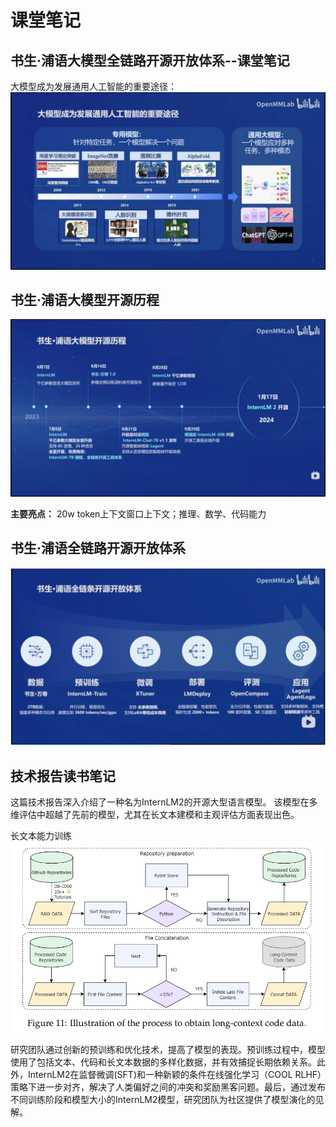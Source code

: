 # 课堂笔记

## 书生·浦语大模型全链路开源开放体系--课堂笔记

大模型成为发展通用人工智能的重要途径：
![alt text](image.png)

## 书生·浦语大模型开源历程

![alt text](image-1.png)

**主要亮点：**
20w token上下文窗口上下文；推理、数学、代码能力

## 书生·浦语全链路开源开放体系

![alt text](image-2.png)

## 技术报告读书笔记

这篇技术报告深入介绍了一种名为InternLM2的开源大型语言模型。
该模型在多维评估中超越了先前的模型，尤其在长文本建模和主观评估方面表现出色。

长文本能力训练
![长文本训练](image-3.png)

研究团队通过创新的预训练和优化技术，提高了模型的表现。预训练过程中，模型使用了包括文本、代码和长文本数据的多样化数据，并有效捕捉长期依赖关系。此外，InternLM2在监督微调(SFT)和一种新颖的条件在线强化学习（COOL RLHF）策略下进一步对齐，解决了人类偏好之间的冲突和奖励黑客问题。最后，通过发布不同训练阶段和模型大小的InternLM2模型，研究团队为社区提供了模型演化的见解。
